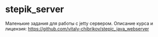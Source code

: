 # stepik_server
Маленькие задания для работы с jetty сервером.
Описание курса и лицензия: https://github.com/vitaly-chibrikov/stepic_java_webserver 
